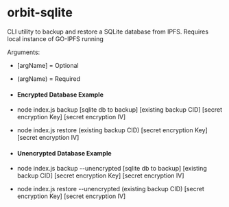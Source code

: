 # orbit-sqlite
 CLI utility to backup and restore a SQLite database from IPFS.  Requires local instance of GO-IPFS running

Arguments:
- [argName] = Optional
- (argName) = Required

- <h4>Encrypted Database Example</h4>
- node index.js backup [sqlite db to backup] [existing backup CID] [secret encryption Key] [secret encryption IV]
- node index.js restore (existing backup CID) [secret encryption Key] [secret encryption IV]
- <h4>Unencrypted Database Example</h4>
- node index.js backup --unencrypted [sqlite db to backup] [existing backup CID] [secret encryption Key] [secret encryption IV]
- node index.js restore --unencrypted (existing backup CID) [secret encryption Key] [secret encryption IV]
